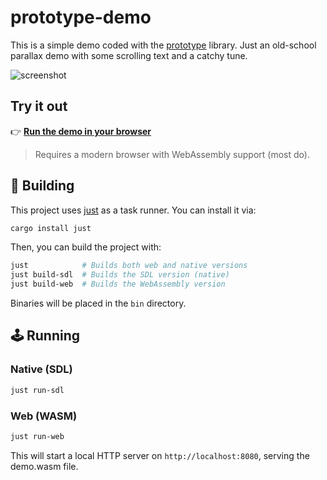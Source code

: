 # prototype-demo

This is a simple demo coded with the [prototype](https://github.com/gonutz/prototype) library. Just an old-school parallax demo with some scrolling text and a catchy tune.

![screenshot](https://raw.github.com/meko-christian/prototype-demo/main/screenshot.jpg)

## Try it out

👉 **[Run the demo in your browser](https://meko-christian.github.io/prototype-demo/)**

> Requires a modern browser with WebAssembly support (most do).

## 🚀 Building

This project uses [just](https://github.com/casey/just) as a task runner. You can install it via:

```bash
cargo install just
```

Then, you can build the project with:

```bash
just            # Builds both web and native versions
just build-sdl  # Builds the SDL version (native)
just build-web  # Builds the WebAssembly version
```

Binaries will be placed in the `bin` directory.

## 🕹️ Running

### Native (SDL)

```bash
just run-sdl
```

### Web (WASM)

```bash
just run-web
```

This will start a local HTTP server on `http://localhost:8080`, serving the demo.wasm file.
